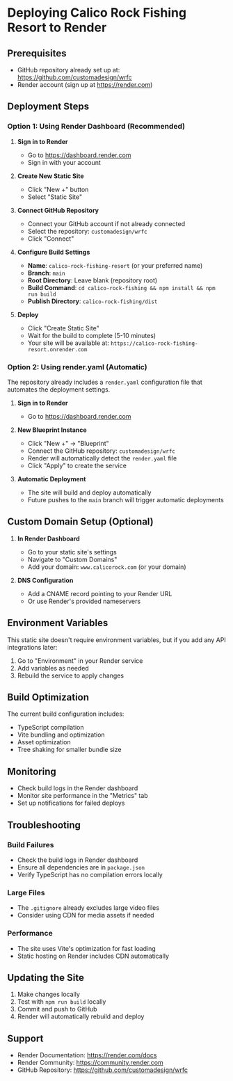 # Deploying Calico Rock Fishing Resort to Render

## Prerequisites
- GitHub repository already set up at: https://github.com/customadesign/wrfc
- Render account (sign up at https://render.com)

## Deployment Steps

### Option 1: Using Render Dashboard (Recommended)

1. **Sign in to Render**
   - Go to https://dashboard.render.com
   - Sign in with your account

2. **Create New Static Site**
   - Click "New +" button
   - Select "Static Site"

3. **Connect GitHub Repository**
   - Connect your GitHub account if not already connected
   - Select the repository: `customadesign/wrfc`
   - Click "Connect"

4. **Configure Build Settings**
   - **Name**: `calico-rock-fishing-resort` (or your preferred name)
   - **Branch**: `main`
   - **Root Directory**: Leave blank (repository root)
   - **Build Command**: `cd calico-rock-fishing && npm install && npm run build`
   - **Publish Directory**: `calico-rock-fishing/dist`

5. **Deploy**
   - Click "Create Static Site"
   - Wait for the build to complete (5-10 minutes)
   - Your site will be available at: `https://calico-rock-fishing-resort.onrender.com`

### Option 2: Using render.yaml (Automatic)

The repository already includes a `render.yaml` configuration file that automates the deployment settings.

1. **Sign in to Render**
   - Go to https://dashboard.render.com

2. **New Blueprint Instance**
   - Click "New +" → "Blueprint"
   - Connect the GitHub repository: `customadesign/wrfc`
   - Render will automatically detect the `render.yaml` file
   - Click "Apply" to create the service

3. **Automatic Deployment**
   - The site will build and deploy automatically
   - Future pushes to the `main` branch will trigger automatic deployments

## Custom Domain Setup (Optional)

1. **In Render Dashboard**
   - Go to your static site's settings
   - Navigate to "Custom Domains"
   - Add your domain: `www.calicorock.com` (or your domain)

2. **DNS Configuration**
   - Add a CNAME record pointing to your Render URL
   - Or use Render's provided nameservers

## Environment Variables

This static site doesn't require environment variables, but if you add any API integrations later:

1. Go to "Environment" in your Render service
2. Add variables as needed
3. Rebuild the service to apply changes

## Build Optimization

The current build configuration includes:
- TypeScript compilation
- Vite bundling and optimization
- Asset optimization
- Tree shaking for smaller bundle size

## Monitoring

- Check build logs in the Render dashboard
- Monitor site performance in the "Metrics" tab
- Set up notifications for failed deploys

## Troubleshooting

### Build Failures
- Check the build logs in Render dashboard
- Ensure all dependencies are in `package.json`
- Verify TypeScript has no compilation errors locally

### Large Files
- The `.gitignore` already excludes large video files
- Consider using CDN for media assets if needed

### Performance
- The site uses Vite's optimization for fast loading
- Static hosting on Render includes CDN automatically

## Updating the Site

1. Make changes locally
2. Test with `npm run build` locally
3. Commit and push to GitHub
4. Render will automatically rebuild and deploy

## Support

- Render Documentation: https://render.com/docs
- Render Community: https://community.render.com
- GitHub Repository: https://github.com/customadesign/wrfc